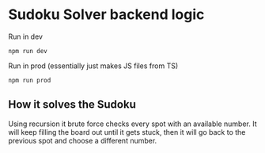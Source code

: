 # Sudoku Solver backend logic

Run in dev

`npm run dev`

Run in prod (essentially just makes JS files from TS)

`npm run prod`

## How it solves the Sudoku

Using recursion it brute force checks every spot with an available number. It will keep filling the board out until it gets stuck, then it will go back to the previous spot and choose a different number.